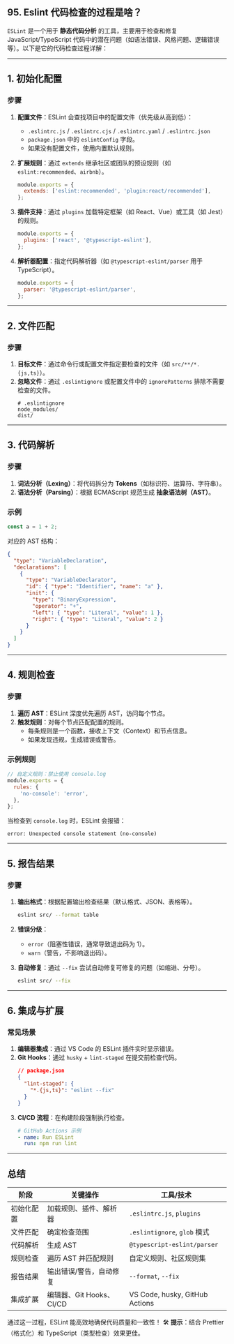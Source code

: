 ## 95. Eslint 代码检查的过程是啥？

`ESLint` 是一个用于 **静态代码分析** 的工具，主要用于检查和修复 JavaScript/TypeScript 代码中的潜在问题（如语法错误、风格问题、逻辑错误等）。以下是它的代码检查过程详解：

---

## **1. 初始化配置**
### **步骤**
1. **配置文件**：ESLint 会查找项目中的配置文件（优先级从高到低）：
    - `.eslintrc.js` / `.eslintrc.cjs` / `.eslintrc.yaml` / `.eslintrc.json`
    - `package.json` 中的 `eslintConfig` 字段。
    - 如果没有配置文件，使用内置默认规则。

2. **扩展规则**：通过 `extends` 继承社区或团队的预设规则（如 `eslint:recommended`、`airbnb`）。
   ```javascript
   module.exports = {
     extends: ['eslint:recommended', 'plugin:react/recommended'],
   };
   ```

3. **插件支持**：通过 `plugins` 加载特定框架（如 React、Vue）或工具（如 Jest）的规则。
   ```javascript
   module.exports = {
     plugins: ['react', '@typescript-eslint'],
   };
   ```

4. **解析器配置**：指定代码解析器（如 `@typescript-eslint/parser` 用于 TypeScript）。
   ```javascript
   module.exports = {
     parser: '@typescript-eslint/parser',
   };
   ```

---

## **2. 文件匹配**
### **步骤**
1. **目标文件**：通过命令行或配置文件指定要检查的文件（如 `src/**/*.{js,ts}`）。
2. **忽略文件**：通过 `.eslintignore` 或配置文件中的 `ignorePatterns` 排除不需要检查的文件。
   ```text
   # .eslintignore
   node_modules/
   dist/
   ```

---

## **3. 代码解析**
### **步骤**
1. **词法分析（Lexing）**：将代码拆分为 **Tokens**（如标识符、运算符、字符串）。
2. **语法分析（Parsing）**：根据 ECMAScript 规范生成 **抽象语法树（AST）**。

### **示例**
```javascript
const a = 1 + 2;
```
对应的 AST 结构：
```json
{
  "type": "VariableDeclaration",
  "declarations": [
    {
      "type": "VariableDeclarator",
      "id": { "type": "Identifier", "name": "a" },
      "init": {
        "type": "BinaryExpression",
        "operator": "+",
        "left": { "type": "Literal", "value": 1 },
        "right": { "type": "Literal", "value": 2 }
      }
    }
  ]
}
```

---

## **4. 规则检查**
### **步骤**
1. **遍历 AST**：ESLint 深度优先遍历 AST，访问每个节点。
2. **触发规则**：对每个节点匹配配置的规则。
    - 每条规则是一个函数，接收上下文（Context）和节点信息。
    - 如果发现违规，生成错误或警告。

### **示例规则**
```javascript
// 自定义规则：禁止使用 console.log
module.exports = {
  rules: {
    'no-console': 'error',
  },
};
```

当检查到 `console.log` 时，ESLint 会报错：
```text
error: Unexpected console statement (no-console)
```

---

## **5. 报告结果**
### **步骤**
1. **输出格式**：根据配置输出检查结果（默认格式、JSON、表格等）。
   ```bash
   eslint src/ --format table
   ```
2. **错误分级**：
    - `error`（阻塞性错误，通常导致退出码为 1）。
    - `warn`（警告，不影响退出码）。

3. **自动修复**：通过 `--fix` 尝试自动修复可修复的问题（如缩进、分号）。
   ```bash
   eslint src/ --fix
   ```

---

## **6. 集成与扩展**
### **常见场景**
1. **编辑器集成**：通过 VS Code 的 ESLint 插件实时显示错误。
2. **Git Hooks**：通过 `husky` + `lint-staged` 在提交前检查代码。
   ```json
   // package.json
   {
     "lint-staged": {
       "*.{js,ts}": "eslint --fix"
     }
   }
   ```
3. **CI/CD 流程**：在构建阶段强制执行检查。
   ```yaml
   # GitHub Actions 示例
   - name: Run ESLint
     run: npm run lint
   ```

---

## **总结**
| **阶段**         | **关键操作**                          | **工具/技术**                     |
|------------------|-------------------------------------|----------------------------------|
| 初始化配置       | 加载规则、插件、解析器                | `.eslintrc.js`, `plugins`        |
| 文件匹配         | 确定检查范围                          | `.eslintignore`, `glob` 模式      |
| 代码解析         | 生成 AST                             | `@typescript-eslint/parser`       |
| 规则检查         | 遍历 AST 并匹配规则                  | 自定义规则、社区规则集            |
| 报告结果         | 输出错误/警告，自动修复               | `--format`, `--fix`              |
| 集成扩展         | 编辑器、Git Hooks、CI/CD             | VS Code, husky, GitHub Actions   |

通过这一过程，ESLint 能高效地确保代码质量和一致性！ 🛠️
**提示**：结合 Prettier（格式化）和 TypeScript（类型检查）效果更佳。